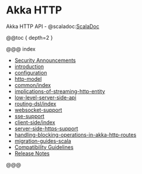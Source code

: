 # Akka HTTP

Akka HTTP API - @scaladoc:[ScalaDoc](akka.http.scaladsl.index)

@@toc { depth=2 }

@@@ index

* [Security Announcements](security.md)
* [introduction](introduction.md)
* [configuration](configuration.md)
* [http-model](common/http-model.md)
* [common/index](common/index.md)
* [implications-of-streaming-http-entity](implications-of-streaming-http-entity.md)
* [low-level-server-side-api](server-side/low-level-server-side-api.md)
* [routing-dsl/index](routing-dsl/index.md)
* [websocket-support](websocket-support.md)
* [sse-support](sse-support.md)
* [client-side/index](client-side/index.md)
* [server-side-https-support](server-side-https-support.md)
* [handling-blocking-operations-in-akka-http-routes](handling-blocking-operations-in-akka-http-routes.md)
* [migration-guides-scala](migration-guide/index.md)
* [Compatibility Guidelines](compatibility-guidelines.md)
* [Release Notes](release-notes.md)

@@@
